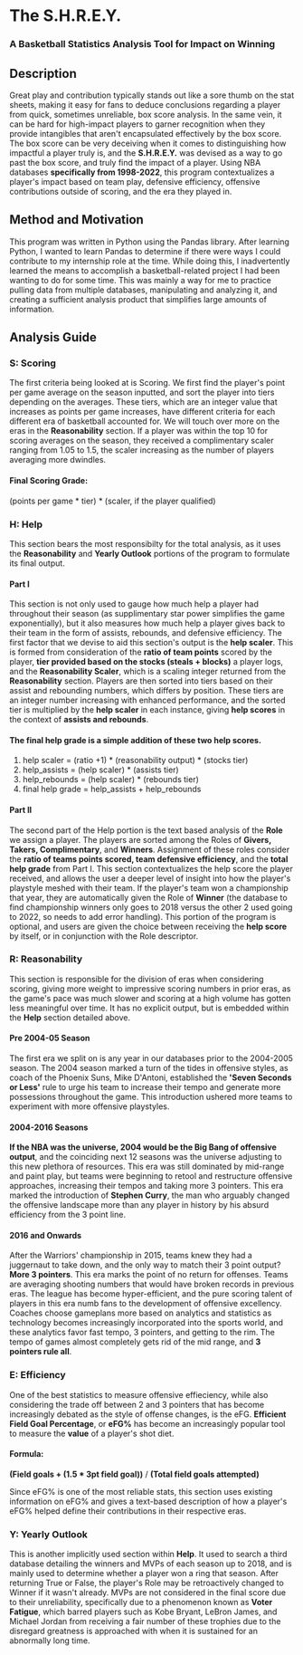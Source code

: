 # The S.H.R.E.Y. 
### A Basketball Statistics Analysis Tool for Impact on Winning

## Description
Great play and contribution typically stands out like a sore thumb on the stat sheets, making it easy for fans to deduce conclusions regarding a player from quick, sometimes unreliable, box score analysis.
In the same vein, it can be hard for high-impact players to garner recognition when they provide intangibles that aren't encapsulated effectively by the box score.
The box score can be very deceiving when it comes to distinguishing how impactful a player truly is, and the **S.H.R.E.Y.** was devised as a way to go past the box score, and truly find the impact of a player. Using NBA databases
**specifically from 1998-2022**, this program contextualizes a player's impact based on team play, defensive efficiency, offensive contributions outside of scoring, and the era they played in.

## Method and Motivation
This program was written in Python using the Pandas library. After learning Python, I wanted to learn Pandas to determine if there were ways I could contribute to my internship role at the time.
While doing this, I inadvertently learned the means to accomplish a basketball-related project I had been wanting to do for some time. This was mainly a way for me to practice pulling data from multiple databases, manipulating and analyzing it, and creating a sufficient analysis product that simplifies large amounts of information.

## Analysis Guide
### **S**: **Scoring**
The first criteria being looked at is Scoring. We first find the player's point per game average on the season inputted, and sort the player into tiers depending on the averages.
These tiers, which are an integer value that increases as points per game increases, have different criteria for each different era of basketball accounted for. We will touch over more on the eras in the **Reasonability** section. 
If a player was within the top 10 for scoring averages on the season, they received a complimentary scaler ranging from 1.05 to 1.5, the scaler increasing as the number of players
averaging more dwindles. 
#### Final Scoring Grade:   
(points per game * tier) * (scaler, if the player qualified)

### **H**: **Help**
This section bears the most responsibilty for the total analysis, as it uses the **Reasonability** and **Yearly Outlook** portions of the program to formulate
its final output. 
#### Part I
This section is not only used to gauge how much help a player had throughout their season (as supplimentary star power simplifies the game 
exponentially), but it also measures how much help a player gives back to their team in the form of assists, rebounds, and defensive efficiency. 
The first factor that we devise to aid this section's output is the **help scaler**. This is formed from consideration of the **ratio of team points** scored by
the player, **tier provided based on the stocks (steals + blocks)** a player logs, and the **Reasonability Scaler**, which is a scaling integer returned from the **Reasonability** section.
Players are then sorted into tiers based on their assist and rebounding numbers, which differs by position. These tiers are an integer number increasing with 
enhanced performance, and the sorted tier is multiplied by the **help scaler** in each instance, giving **help scores** in the context of **assists and rebounds**.
#### The **final help grade** is a simple addition of these two help scores.
1. help scaler = (ratio +1) * (reasonability output) * (stocks tier)
2. help_assists = (help scaler) * (assists tier)
3. help_rebounds = (help scaler) * (rebounds tier)
4. final help grade = help_assists + help_rebounds
#### Part II
The second part of the Help portion is the text based analysis of the **Role** we assign a player. The players are sorted among the Roles of **Givers, Takers, Complimentary**, and
**Winners**. Assignment of these roles consider the **ratio of teams points scored, team defensive efficiency**, and the **total help grade** from Part I. This section contextualizes the help score the player received, and allows the user a deeper level of insight into how the player's playstyle 
meshed with their team. If the player's team won a championship that year, they are automatically given the Role of **Winner** (the database to find championship winners only goes to 2018 versus the other 2 used going to 2022, so needs to add error handling). This portion of the program is optional,
and users are given the choice between receiving the **help score** by itself, or in conjunction with the Role descriptor.

### **R**: **Reasonability**
This section is responsible for the division of eras when considering scoring, giving more weight to impressive scoring numbers in prior eras, as the game's pace was much slower and scoring at a high volume has gotten less meaningful over time. It has no explicit output, but is embedded within the **Help** section detailed above.
#### Pre 2004-05 Season  
The first era we split on is any year in our databases prior to the 2004-2005 season. The 2004 season marked a turn of the tides in offensive styles, as coach of the Phoenix Suns, Mike D'Antoni, established the **'Seven Seconds or Less'** rule to urge his team to increase their tempo and generate more possessions throughout the game. This introduction ushered more teams to experiment with more offensive playstyles.
#### 2004-2016 Seasons
**If the NBA was the universe, 2004 would be the Big Bang of offensive output**, and the coinciding next 12 seasons was the universe adjusting to this new plethora of resources. This era was still dominated by mid-range and paint play, but teams were beginning to retool and restructure offensive approaches, increasing their tempos and taking more 3 pointers. This era marked the introduction of **Stephen Curry**, the man who arguably changed the offensive landscape more than any player in history by his absurd efficiency from the 3 point line.
#### 2016 and Onwards
After the Warriors' championship in 2015, teams knew they had a juggernaut to take down, and the only way to match their 3 point output? **More 3 pointers**. This era marks the point of no return for offenses.
Teams are averaging shooting numbers that would have broken records in previous eras. The league has become hyper-efficient, and the pure scoring talent of players in this era numb fans to the development of
offensive excellency. Coaches choose gameplans more based on analytics and statistics as technology becomes increasingly incorporated into the sports world, and these analytics favor fast tempo, 3 pointers, and getting to the rim. The tempo of games almost completely gets rid of the mid range, and **3 pointers rule all**.

### **E**: **Efficiency**
One of the best statistics to measure offensive effieciency, while also considering the trade off between 2 and 3 pointers that has become increasingly debated as the style of offense changes, is the eFG.
**Efficient Field Goal Percentage**, or **eFG%** has become an increasingly popular tool to measure the **value** of a player's shot diet. 
#### **Formula:**
**(Field goals + (1.5 * 3pt field goal))** 
  /
**(Total field goals attempted)** 

  
Since eFG% is one of the most reliable stats, this section uses existing information on eFG% and gives a text-based description of how a player's eFG% helped define their contributions in their respective eras.

### **Y**: **Yearly Outlook**
This is another implicitly used section within **Help**. It used to search a third database detailing the winners and MVPs of each season up to 2018, and is mainly used to determine whether a player won a ring that season. After returning True or False, the player's Role may be retroactively changed to Winner if it wasn't already. MVPs are not considered in the final score due to their unreliability, specifically due to a phenomenon known as **Voter Fatigue**, which barred players such as Kobe Bryant, LeBron James, and Michael Jordan from receiving a fair number of these trophies due to the disregard greatness is approached with when it is sustained for an abnormally long time. 

